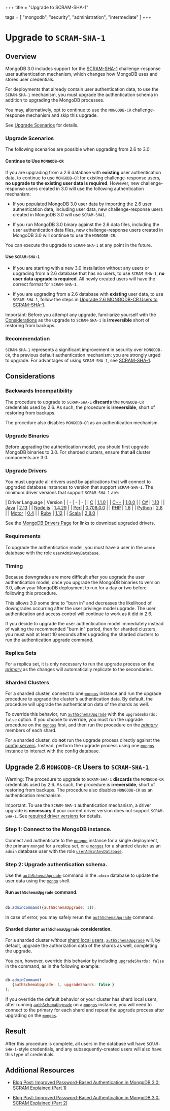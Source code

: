 +++
title = "Upgrade to SCRAM-SHA-1"

tags = [
"mongodb",
"security",
"administration",
"intermediate" ]
+++

<span id="scram"></span>


# Upgrade to ``SCRAM-SHA-1``


## Overview

MongoDB 3.0 includes support for the [SCRAM-SHA-1](https://docs.mongodb.com/manual/core/security-scram-sha-1/#authentication-scram-sha-1) challenge-response user authentication
mechanism, which changes how MongoDB uses and stores user credentials.

For deployments that already contain user authentication data, to use
the ``SCRAM-SHA-1`` mechanism, you must upgrade the authentication
schema in addition to upgrading the MongoDB processes.

You may, alternatively, opt to continue to use the ``MONGODB-CR``
challenge-response mechanism and skip this upgrade.

See [Upgrade Scenarios](#upgrade-scram-scenarios) for details.

<span id="upgrade-scram-scenarios"></span>


### Upgrade Scenarios

The following scenarios are possible when upgrading from 2.6 to 3.0:


#### Continue to Use ``MONGODB-CR``

If you are upgrading from a 2.6 database with **existing** user
authentication data, to continue to use ``MONGODB-CR`` for existing
challenge-response users, **no upgrade to
the existing user data is required**. However, new challenge-response users
created in 3.0 will use the following authentication mechanism:

* If you populated MongoDB 3.0 user data by importing the 2.6 user authentication data, including user data, new challenge-response users created in MongoDB 3.0 will use ``SCRAM-SHA1``.

* If you run MongoDB 3.0 binary against the 2.6 data files, including the user authentication data files, new challenge-response users created in MongoDB 3.0 will continue to use the ``MONGODB-CR``.

You can execute the upgrade to ``SCRAM-SHA-1`` at any
point in the future.


#### Use ``SCRAM-SHA-1``

* If you are starting with a new 3.0 installation without any users or upgrading from a 2.6 database that has no users, to use ``SCRAM-SHA-1``, **no user data upgrade is required**. All newly created users will have the correct format for ``SCRAM-SHA-1``.

* If you are upgrading from a 2.6 database with **existing** user data, to use ``SCRAM-SHA-1``, follow the steps in [Upgrade 2.6 MONGODB-CR Users to SCRAM-SHA-1](#upgrade-mongodb-cr-to-scram).

Important: Before you attempt any upgrade, familiarize yourself with the [Considerations](#scram-considerations) as the upgrade to ``SCRAM-SHA-1`` is **irreversible** short of restoring from backups.


### Recommendation

``SCRAM-SHA-1`` represents a significant improvement in security over
``MONGODB-CR``, the previous default authentication mechanism: you are
strongly urged to upgrade. For advantages of using ``SCRAM-SHA-1``,
see [SCRAM-SHA-1](https://docs.mongodb.com/manual/core/security-scram-sha-1/#authentication-scram-sha-1).

<span id="scram-considerations"></span>


## Considerations


### Backwards Incompatibility

The procedure to upgrade to ``SCRAM-SHA-1`` **discards** the
``MONGODB-CR`` credentials used by 2.6. As such, the procedure is
**irreversible**, short of restoring from backups.

The procedure also disables ``MONGODB-CR`` as an authentication
mechanism.


### Upgrade Binaries

Before upgrading the authentication model, you should
first upgrade MongoDB binaries to 3.0. For sharded clusters, ensure
that **all** cluster components are 3.0.

<span id="considerations-scram-sha-1-drivers"></span>


### Upgrade Drivers

You must upgrade all drivers used by applications that will connect to
upgraded database instances to version that support ``SCRAM-SHA-1``.
The minimum driver versions that support ``SCRAM-SHA-1`` are:

| Driver Language | Version |
| - | - | - |
| [C](https://docs.mongodb.com/ecosystem/drivers/c) | [1.1.0](https://github.com/mongodb/mongo-c-driver/releases) |
| [C++](https://github.com/mongodb/mongo-cxx-driver) | [1.0.0](https://github.com/mongodb/mongo-cxx-driver/releases) |
| [C#](https://docs.mongodb.com/ecosystem/drivers/csharp) | [1.10](https://github.com/mongodb/mongo-csharp-driver/releases) |
| [Java](https://docs.mongodb.com/ecosystem/drivers/java) | [2.13](https://github.com/mongodb/mongo-java-driver/releases) |
| [Node.js](https://docs.mongodb.com/ecosystem/drivers/node-js) | [1.4.29](https://github.com/mongodb/node-mongodb-native/releases) |
| [Perl](https://docs.mongodb.com/ecosystem/drivers/perl) | [0.708.0.0](http://search.cpan.org/dist/MongoDB/) |
| [PHP](https://docs.mongodb.com/ecosystem/drivers/php) | [1.6](http://pecl.php.net/package/mongo) |
| [Python](https://docs.mongodb.com/ecosystem/drivers/python) | [2.8](https://pypi.python.org/pypi/pymongo/) |
| [Motor](https://docs.mongodb.com/ecosystem/drivers/python) | [0.4](https://pypi.python.org/pypi/motor/) |
| [Ruby](https://docs.mongodb.com/ecosystem/drivers/ruby) | [1.12](https://rubygems.org/gems/mongo) |
| [Scala](https://docs.mongodb.com/ecosystem/drivers/scala) | [2.8.0](https://github.com/mongodb/casbah/releases) |

See the [MongoDB Drivers Page](https://docs.mongodb.com/ecosystem/drivers) for links to
download upgraded drivers.


### Requirements

To upgrade the authentication model, you must have a user in the
``admin`` database with the role [``userAdminAnyDatabase``](https://docs.mongodb.com/manual/reference/built-in-roles/#userAdminAnyDatabase).


### Timing

Because downgrades are more difficult after you upgrade the user
authentication model, once you upgrade the MongoDB binaries to
version 3.0, allow your MongoDB deployment to run for a day or two
before following this procedure.

This allows 3.0 some time to "burn in" and decreases the likelihood
of downgrades occurring after the user privilege model upgrade. The
user authentication and access control will continue to work as
it did in 2.6.

If you decide to upgrade the user authentication
model immediately instead of waiting the recommended "burn in"
period, then for sharded clusters, you must wait at least 10 seconds
after upgrading the sharded clusters to run the authentication
upgrade command.


### Replica Sets

For a replica set, it is only necessary to run the upgrade process on
the [*primary*](https://docs.mongodb.com/manual/reference/glossary/#term-primary) as the changes will automatically replicate to
the secondaries.


### Sharded Clusters

For a sharded cluster, connect to one [``mongos``](https://docs.mongodb.com/manual/reference/program/mongos/#bin.mongos) instance and run the
upgrade procedure to upgrade the cluster's authentication data. By
default, the procedure will upgrade the authentication data of the
shards as well.

To override this behavior, run [``authSchemaUpgrade``](https://docs.mongodb.com/manual/reference/command/authSchemaUpgrade/#dbcmd.authSchemaUpgrade) with the
``upgradeShards: false`` option. If you choose to
override, you must run the upgrade procedure on the [``mongos``](https://docs.mongodb.com/manual/reference/program/mongos/#bin.mongos)
first, and then run the procedure on the [*primary*](https://docs.mongodb.com/manual/reference/glossary/#term-primary) members of
each shard.

For a sharded cluster, do **not** run the upgrade process directly
against the [config servers](https://docs.mongodb.com/manual/core/sharded-cluster-config-servers). Instead, perform the upgrade
process using one [``mongos``](https://docs.mongodb.com/manual/reference/program/mongos/#bin.mongos) instance to interact with the
config database.

<span id="upgrade-mongodb-cr-to-scram"></span>


## Upgrade 2.6 ``MONGODB-CR`` Users to ``SCRAM-SHA-1``

Warning: The procedure to upgrade to ``SCRAM-SHA-1`` **discards** the ``MONGODB-CR`` credentials used by 2.6. As such, the procedure is **irreversible**, short of restoring from backups. The procedure also disables ``MONGODB-CR`` as an authentication mechanism.

Important: To use the ``SCRAM-SHA-1`` authentication mechanism, a driver upgrade is **necessary** if your current driver version does not support ``SCRAM-SHA-1``. See [required driver versions](#considerations-scram-sha-1-drivers) for details.


### Step 1: Connect to the MongoDB instance.

Connect and authenticate to the [``mongod``](https://docs.mongodb.com/manual/reference/program/mongod/#bin.mongod) instance for a
single deployment, the primary ``mongod`` for a replica set, or a
[``mongos``](https://docs.mongodb.com/manual/reference/program/mongos/#bin.mongos) for a sharded cluster as an ``admin`` database
user with the role [``userAdminAnyDatabase``](https://docs.mongodb.com/manual/reference/built-in-roles/#userAdminAnyDatabase).


### Step 2: Upgrade authentication schema.

Use the [``authSchemaUpgrade``](https://docs.mongodb.com/manual/reference/command/authSchemaUpgrade/#dbcmd.authSchemaUpgrade) command in the ``admin``
database to update the user data using the [``mongo``](https://docs.mongodb.com/manual/reference/program/mongo/#bin.mongo) shell.


#### Run ``authSchemaUpgrade`` command.

```javascript

db.adminCommand({authSchemaUpgrade: 1});

```

In case of error, you may safely rerun the
[``authSchemaUpgrade``](https://docs.mongodb.com/manual/reference/command/authSchemaUpgrade/#dbcmd.authSchemaUpgrade) command.


#### Sharded cluster ``authSchemaUpgrade`` consideration.

For a sharded cluster *without* [shard local users](https://docs.mongodb.com/manual/core/security-users/#sharding-security), [``authSchemaUpgrade``](https://docs.mongodb.com/manual/reference/command/authSchemaUpgrade/#dbcmd.authSchemaUpgrade) will, by
default, upgrade the authorization data of the shards as well,
completing the upgrade.

You can, however, override this behavior by including
``upgradeShards: false`` in the command, as in the following
example:

```javascript

db.adminCommand(
   {authSchemaUpgrade: 1, upgradeShards: false }
);

```

If you override the default behavior or your cluster has shard
local users, after running [``authSchemaUpgrade``](https://docs.mongodb.com/manual/reference/command/authSchemaUpgrade/#dbcmd.authSchemaUpgrade) on a
[``mongos``](https://docs.mongodb.com/manual/reference/program/mongos/#bin.mongos) instance, you will need to connect to the
primary for each shard and repeat the upgrade process after
upgrading on the [``mongos``](https://docs.mongodb.com/manual/reference/program/mongos/#bin.mongos).


## Result

After this procedure is complete, all users in the database will have
``SCRAM-SHA-1``-style credentials, and any subsequently-created users
will also have this type of credentials.


## Additional Resources

* [Blog Post: Improved Password-Based Authentication in MongoDB 3.0: SCRAM Explained (Part 1)](https://www.mongodb.com/blog/post/improved-password-based-authentication-mongodb-30-scram-explained-part-1?jmp=docs)

* [Blog Post: Improved Password-Based Authentication in MongoDB 3.0: SCRAM Explained (Part 2)](https://www.mongodb.com/blog/post/improved-password-based-authentication-mongodb-30-scram-explained-part-2?jmp=docs)
